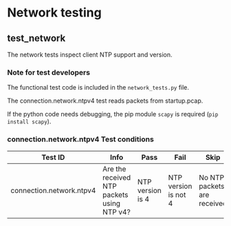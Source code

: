 # Network testing

## test_network
The network tests inspect client NTP support and version.

### Note for test developers 
The functional test code is included in the `network_tests.py` file.

The connection.network.ntpv4 test reads packets from startup.pcap.

If the python code needs debugging, the pip module `scapy` is required (`pip install scapy`).

### connection.network.ntpv4 Test conditions
| Test ID |  Info | Pass | Fail | Skip |
|---|---|---|---|---|
| connection.network.ntpv4 | Are the received NTP packets using NTP v4? | NTP version is 4 | NTP version is not 4 | No NTP packets are received |

